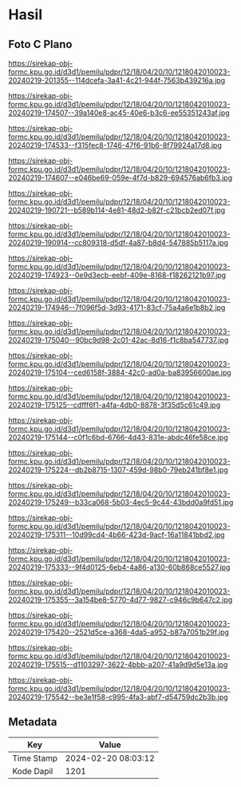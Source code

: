 # Hasil

## Foto C Plano

https://sirekap-obj-formc.kpu.go.id/d3d1/pemilu/pdpr/12/18/04/20/10/1218042010023-20240219-201355--114dcefa-3a41-4c21-944f-7563b439216a.jpg

https://sirekap-obj-formc.kpu.go.id/d3d1/pemilu/pdpr/12/18/04/20/10/1218042010023-20240219-174507--39a140e8-ac45-40e6-b3c6-ee55351243af.jpg

https://sirekap-obj-formc.kpu.go.id/d3d1/pemilu/pdpr/12/18/04/20/10/1218042010023-20240219-174533--f315fec8-1746-47f6-91b6-8f79924a17d8.jpg

https://sirekap-obj-formc.kpu.go.id/d3d1/pemilu/pdpr/12/18/04/20/10/1218042010023-20240219-174607--e046be69-059e-4f7d-b829-694576ab6fb3.jpg

https://sirekap-obj-formc.kpu.go.id/d3d1/pemilu/pdpr/12/18/04/20/10/1218042010023-20240219-190721--b589b114-4e81-48d2-b82f-c21bcb2ed07f.jpg

https://sirekap-obj-formc.kpu.go.id/d3d1/pemilu/pdpr/12/18/04/20/10/1218042010023-20240219-190914--cc809318-d5df-4a87-b8d4-547885b5117a.jpg

https://sirekap-obj-formc.kpu.go.id/d3d1/pemilu/pdpr/12/18/04/20/10/1218042010023-20240219-174923--0e9d3ecb-eebf-409e-8168-f18262121b97.jpg

https://sirekap-obj-formc.kpu.go.id/d3d1/pemilu/pdpr/12/18/04/20/10/1218042010023-20240219-174946--7f096f5d-3d93-4171-83cf-75a4a6e1b8b2.jpg

https://sirekap-obj-formc.kpu.go.id/d3d1/pemilu/pdpr/12/18/04/20/10/1218042010023-20240219-175040--90bc9d98-2c01-42ac-8d16-f1c8ba547737.jpg

https://sirekap-obj-formc.kpu.go.id/d3d1/pemilu/pdpr/12/18/04/20/10/1218042010023-20240219-175104--ced6158f-3884-42c0-ad0a-ba83956600ae.jpg

https://sirekap-obj-formc.kpu.go.id/d3d1/pemilu/pdpr/12/18/04/20/10/1218042010023-20240219-175125--cdfff6f1-a4fa-4db0-8878-3f35d5c61c49.jpg

https://sirekap-obj-formc.kpu.go.id/d3d1/pemilu/pdpr/12/18/04/20/10/1218042010023-20240219-175144--c0f1c6bd-6766-4d43-831e-abdc46fe58ce.jpg

https://sirekap-obj-formc.kpu.go.id/d3d1/pemilu/pdpr/12/18/04/20/10/1218042010023-20240219-175224--db2b8715-1307-459d-98b0-79eb241bf8e1.jpg

https://sirekap-obj-formc.kpu.go.id/d3d1/pemilu/pdpr/12/18/04/20/10/1218042010023-20240219-175249--b33ca068-5b03-4ec5-9c44-43bdd0a9fd51.jpg

https://sirekap-obj-formc.kpu.go.id/d3d1/pemilu/pdpr/12/18/04/20/10/1218042010023-20240219-175311--10d99cd4-4b66-423d-9acf-16a11841bbd2.jpg

https://sirekap-obj-formc.kpu.go.id/d3d1/pemilu/pdpr/12/18/04/20/10/1218042010023-20240219-175333--9f4d0125-6eb4-4a86-a130-60b868ce5527.jpg

https://sirekap-obj-formc.kpu.go.id/d3d1/pemilu/pdpr/12/18/04/20/10/1218042010023-20240219-175355--3a154be8-5770-4d77-9827-c946c9b647c2.jpg

https://sirekap-obj-formc.kpu.go.id/d3d1/pemilu/pdpr/12/18/04/20/10/1218042010023-20240219-175420--2521d5ce-a368-4da5-a952-b87a7051b29f.jpg

https://sirekap-obj-formc.kpu.go.id/d3d1/pemilu/pdpr/12/18/04/20/10/1218042010023-20240219-175515--d1103297-3622-4bbb-a207-41a9d9d5e13a.jpg

https://sirekap-obj-formc.kpu.go.id/d3d1/pemilu/pdpr/12/18/04/20/10/1218042010023-20240219-175542--be3e1f58-c995-4fa3-abf7-d54759dc2b3b.jpg


## Metadata

| Key        | Value               |
| ---------- | ------------------- |
| Time Stamp | 2024-02-20 08:03:12 |
| Kode Dapil | 1201                |



